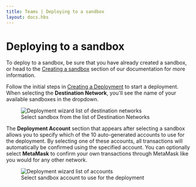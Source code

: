 ```yaml
---
title: Teams | Deploying to a sandbox
layout: docs.hbs
---
```


# Deploying to a sandbox

To deploy to a sandbox, be sure that you have already created a sandbox, or head to the <a href="/docs/teams/sandboxes/creating-a-sandbox">Creating a sandbox</a> section of our documentation for more information.

Follow the initial steps in <a href="/docs/teams/deployments/creating-a-deployment">Creating a Deployment</a> to start a deployment. When selecting the **Destination Network**, you'll see the name of your available sandboxes in the dropdown.

<figure>
  <img class="figure-shadow mb-2" src="/img/docs/teams/sandbox-deployment.png" alt="Deployment wizard list of destination networks">
  <figcaption class="text-center font-italic">Select sandbox from the list of Destination Networks</figcaption>
</figure>

The **Deployment Account** section that appears after selecting a sandbox allows you to specify which of the 10 auto-generated accounts to use for the deployment. By selecting one of these accounts, all transactions will automatically be confirmed using the specified account. You can optionally select **MetaMask** to confirm your own transactions through MetaMask like you would for any other network.

<figure>
  <img class="figure-shadow mb-2" src="/img/docs/teams/sandbox-deployment-account.png" alt="Deployment wizard list of accounts">
  <figcaption class="text-center font-italic">Select sandbox account to use for the deployment</figcaption>
</figure>
